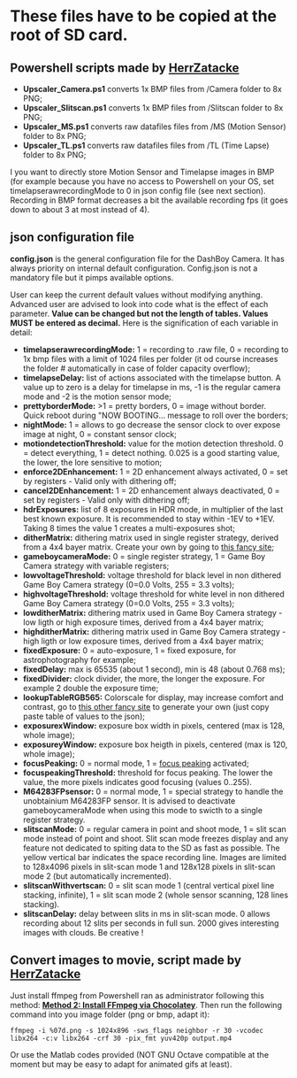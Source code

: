 # These files have to be copied at the root of SD card.

## Powershell scripts made by [HerrZatacke](https://github.com/HerrZatacke)

- **Upscaler_Camera.ps1** converts 1x BMP files from /Camera folder to 8x PNG;
- **Upscaler_Slitscan.ps1** converts 1x BMP files from /Slitscan folder to 8x PNG;
- **Upscaler_MS.ps1** converts raw datafiles files from /MS (Motion Sensor) folder to 8x PNG; 
- **Upscaler_TL.ps1** converts raw datafiles files from /TL (Time Lapse) folder to 8x PNG;

I you want to directly store Motion Sensor and Timelapse images in BMP (for example because you have no access to Powershell on your OS, set timelapserawrecordingMode to 0 in json config file (see next section). Recording in BMP format decreases a bit the available recording fps (it goes down to about 3 at most instead of 4).

## json configuration file

**config.json** is the general configuration file for the DashBoy Camera. It has always priority on internal default configuration. Config.json is not a mandatory file but it pimps available options.

User can keep the current default values without modifying anything. Advanced user are advised to look into code what is the effect of each parameter. **Value can be changed but not the length of tables. Values MUST be entered as decimal.** Here is the signification of each variable in detail:

- **timelapserawrecordingMode:** 1 = recording to .raw file, 0 = recording to 1x bmp files with a limit of 1024 files per folder (it od course increases the folder # automatically in case of folder capacity overflow);
- **timelapseDelay:** list of actions associated with the timelapse button. A value up to zero is a delay for timelapse in ms, -1 is the regular camera mode and -2 is the motion sensor mode;
- **prettyborderMode:** >1 = pretty borders, 0 = image without border. Quick reboot during "NOW BOOTING... message to roll over the borders;
- **nightMode:** 1 = allows to go decrease the sensor clock to over expose image at night, 0 = constant sensor clock;
- **motiondetectionThreshold:** value for the motion detection threshold. 0 = detect everything, 1 = detect nothing. 0.025 is a good starting value, the lower, the lore sensitive to motion;
- **enforce2DEnhancement:** 1 = 2D enhancement always activated, 0 = set by registers - Valid only with dithering off;
- **cancel2DEnhancement:** 1 = 2D enhancement always deactivated, 0 = set by registers - Valid only with dithering off;
- **hdrExposures:** list of 8 exposures in HDR mode, in multiplier of the last best known exposure. It is recommended to stay within -1EV to +1EV. Taking 8 times the value 1 creates a multi-exposures shot;
- **ditherMatrix:** dithering matrix used in single register strategy, derived from a 4x4 bayer matrix. Create your own by going to [this fancy site](https://herrzatacke.github.io/dither-pattern-gen/);
- **gameboycameraMode:** 0 = single register strategy, 1 = Game Boy Camera strategy with variable registers;
- **lowvoltageThreshold:** voltage threshold for black level in non dithered Game Boy Camera strategy (0=0.0 Volts, 255 = 3.3 volts);
- **highvoltageThreshold:** voltage threshold for white level in non dithered Game Boy Camera strategy (0=0.0 Volts, 255 = 3.3 volts);
- **lowditherMatrix:** dithering matrix used in Game Boy Camera strategy - low ligth or high exposure times, derived from a 4x4 bayer matrix; 
- **highditherMatrix:** dithering matrix used in Game Boy Camera strategy - high ligth or low exposure times, derived from a 4x4 bayer matrix;
- **fixedExposure:** 0 = auto-exposure, 1 = fixed exposure, for astrophotography for example;
- **fixedDelay:** max is 65535 (about 1 second), min is 48 (about 0.768 ms);
- **fixedDivider:** clock divider, the more, the longer the exposure. For example 2 double the exposure time;
- **lookupTableRGB565:** Colorscale for display, may increase comfort and contrast, go to [this other fancy site](https://herrzatacke.github.io/gradient-values/) to generate your own (just copy paste table of values to the json);
- **exposurexWindow:** exposure box width in pixels, centered (max is 128, whole image);
- **exposureyWindow:** exposure box heigth in pixels, centered (max is 120, whole image);
- **focusPeaking:** 0 = normal mode, 1 = [focus peaking](https://en.wikipedia.org/wiki/Focus_peaking) activated;
- **focuspeakingThreshold:** threshold for focus peaking. The lower the value, the more pixels indicates good focusing (values 0..255).
- **M64283FPsensor:** 0 = normal mode, 1 = special strategy to handle the unobtainium M64283FP sensor. It is advised to deactivate gameboycameraMode when using this mode to swicth to a single register strategy.
- **slitscanMode:** 0 = regular camera in point and shoot mode, 1 = slit scan mode instead of point and shoot. Slit scan mode freezes display and any feature not dedicated to spiting data to the SD as fast as possible. The yellow vertical bar indicates the space recording line. Images are limited to 128x4096 pixels in slit-scan mode 1 and 128x128 pixels in slit-scan mode 2 (but automatically incremented).
- **slitscanWithvertscan:** 0 = slit scan mode 1 (central vertical pixel line stacking, infinite), 1 = slit scan mode 2 (whole sensor scanning, 128 lines stacking).
- **slitscanDelay:** delay between slits in ms in slit-scan mode. 0 allows recording about 12 slits per seconds in full sun. 2000 gives interesting images with clouds. Be creative !

## Convert images to movie, script made by [HerrZatacke](https://github.com/HerrZatacke)

Just install ffmpeg from Powershell ran as administrator following this method: **[Method 2: Install FFmpeg via Chocolatey](https://adamtheautomator.com/install-ffmpeg/)**.
Then run the following command into you image folder (png or bmp, adapt it):
    
    ffmpeg -i %07d.png -s 1024x896 -sws_flags neighbor -r 30 -vcodec libx264 -c:v libx264 -crf 30 -pix_fmt yuv420p output.mp4
    
Or use the Matlab codes provided (NOT GNU Octave compatible at the moment but may be easy to adapt for animated gifs at least).
